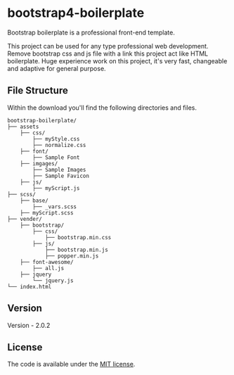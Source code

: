 # bootstrap4-boilerplate

Bootstrap boilerplate is a professional front-end template.

This project can be used for any type professional web development. Remove bootstrap css and js file with a link this project act like HTML boilerplate. Huge experience work on this project, it's very fast, changeable and adaptive for general purpose.

## File Structure

Within the download you'll find the following directories and files.

```
bootstrap-boilerplate/
├── assets
    ├── css/
        ├── myStyle.css
        ├── normalize.css
    ├── font/
        ├── Sample Font  
    ├── imgages/
        ├── Sample Images
        ├── Sample Favicon
    ├── js/
        ├── myScript.js
├── scss/
    ├── base/
        ├── _vars.scss
    ├── myScript.scss
├── vender/
    ├── bootstrap/
        ├── css/
            ├── bootstrap.min.css
        ├── js/
            ├── bootstrap.min.js
            ├── popper.min.js
    ├── font-awesome/
        ├── all.js
    ├── jquery
        └── jquery.js
└── index.html 
```
## Version
Version - 2.0.2
## License
The code is available under the [MIT license](LICENSE.txt).
